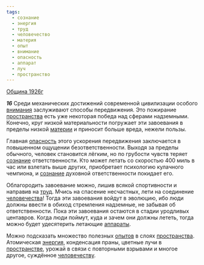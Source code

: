 ```yaml
---
tags:
  - сознание
  - энергия
  - труд
  - человечество
  - материя
  - опыт
  - внимание
  - опасность
  - аппарат
  - луч
  - пространство
---
```


[Община 1926г](https://127.0.0.1:4002/agni/1926)

___16___
Среди механических достижений современной цивилизации особого [внимания](../../../tags/#внимание) заслуживают способы передвижения. Это пожирание [пространства](../../../tags/#пространство) есть уже некоторая победа над сферами надземными. Конечно, круг низкой материальности погружает эти завоевания в пределы низкой [материи](../../../tags/#материя) и приносит больше вреда, нежели пользы.    

Главная [опасность](../../../tags/#опасность) этого ускорения передвижения заключается в повышенном ощущении безответственности. Выходя за пределы обычного, человек становится лёгким, но по грубости чувств теряет [сознание](../../../tags/#сознание) ответственности. Кто может летать со скоростью 400 миль в час или взлетать выше других, приобретает психологию кулачного чемпиона, и [сознание](../../../tags/#сознание) духовной ответственности покидает его.   

Облагородить завоевание можно, лишив всякой спортивности и направив на [труд](../../../tags/#труд). Мчись на спасение несчастных, лети на соединение [человечества](../../../tags/#человечество)! Тогда эти завоевания войдут в эволюцию, ибо люди должны ввести в обиход стремления надземные, не забывая об ответственности. Пока эти завоевания остаются в стадии уродливых центавров. Когда люди поймут, куда и зачем они должны лететь, тогда можно будет удесятерить летающие [аппараты](../../../tags/#аппарат).   

Можно подсказать множество полезных [опытов](../../../tags/#опыт) в слоях [пространства](../../../tags/#пространство). Атомическая [энергия](../../../tags/#энергия), конденсация праны, цветные лучи в [пространстве](../../../tags/#пространство), урожай в связи с повторными взрывами и многое другое, суждённое [человечеству](../../../tags/#человечество).   

